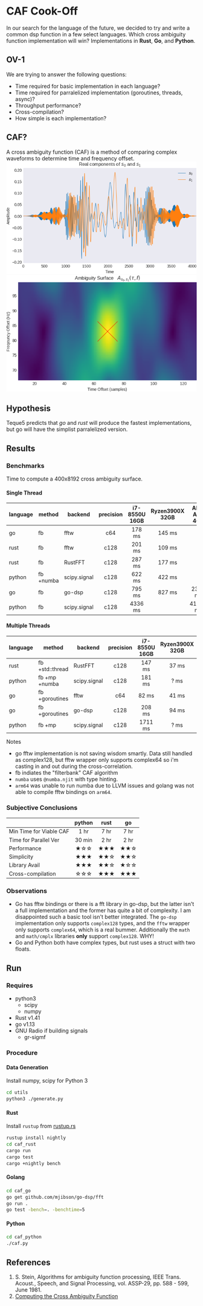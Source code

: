 # CAF Cook-Off
In our search for the language of the future, we decided to try and write a common dsp function in a few select languages. Which cross ambiguity function implementation will win? Implementations in **Rust**, **Go**, and **Python**.

## OV-1
We are trying to answer the following questions:
* Time required for basic implementation in each language?
* Time required for parralelized implementation (goroutines, threads, async)?
* Throughput performance?
* Cross-compilation?
* How simple is each implementation?

## CAF?
A cross ambiguity function (CAF) is a method of comparing complex waveforms to determine time and frequency offset.
![Signals Under Test](/docs/s0s1-time.png)
![CAF Surface](/docs/s0s1-caf.png)

## Hypothesis
Teque5 predicts that *go* and *rust* will produce the fastest implementations, but go will have the simplist parralelized version.

## Results
### Benchmarks
Time to compute a 400x8192 cross ambiguity surface.
#### Single Thread
| language | method          | backend      | precision | i7-8550U 16GB | Ryzen3900X 32GB | ARM A57 4GB |
|----------|-----------------|--------------|:---------:|:-------------:|:---------------:|:-----------:|
| go       | fb              | fftw         |     c64   |     178 ms    |      145 ms     |      -      |
| rust     | fb              | fftw         |    c128   |     201 ms    |      109 ms     |      -      |
| rust     | fb              | RustFFT      |    c128   |     287 ms    |      177 ms     |      -      |
| python   | fb +numba       | scipy.signal |    c128   |     622 ms    |      422 ms     |      -      |
| go       | fb              | go-dsp       |    c128   |     795 ms    |      827 ms     |   2386 ms   |
| python   | fb              | scipy.signal |    c128   |    4336 ms    |                 |  41700 ms   |

#### Multiple Threads
| language | method          | backend      | precision | i7-8550U 16GB | Ryzen3900X 32GB | ARM A57 4GB |
|----------|-----------------|--------------|:---------:|:-------------:|:---------------:|:-----------:|
| rust     | fb +std::thread | RustFFT      |    c128   |     147 ms    |      37 ms      |      -      |
| python   | fb +mp +numba   | scipy.signal |    c128   |     181 ms    |      ? ms       |      -      |
| go       | fb +goroutines  | fftw         |     c64   |      82 ms    |      41 ms      |      -      |
| go       | fb +goroutines  | go-dsp       |    c128   |     208 ms    |      94 ms      |    955 ms   |
| python   | fb +mp          | scipy.signal |    c128   |    1711 ms    |      ? ms       |      -      |

Notes
* go fftw implementation is not saving wisdom smartly. Data still handled as complex128, but fftw wrapper only supports complex64 so i'm casting in and out during the cross-correlation.
* fb indiates the "filterbank" CAF algorithm
* `numba` uses `@numba.njit` with type hinting.
* `arm64` was unable to run numba due to LLVM issues and golang was not able to compile fftw bindings on `arm64`.

### Subjective Conclusions
|                         | python | rust |  go  |
|-------------------------|:------:|:----:|:----:|
| Min Time for Viable CAF |  1 hr  | 7 hr | 7 hr |
| Time for Parallel Ver   | 30 min | 2 hr | 2 hr |
| Performance             |  ★☆☆ | ★★★ | ★★☆ |
| Simplicity              |  ★★★ | ★★☆ | ★★☆ |
| Library Avail           |  ★★★ | ★★☆ | ★☆☆ |
| Cross-compilation       |  ☆☆☆ | ★★★ | ★★★ |

### Observations
* Go has fftw bindings or there is a fft library in go-dsp, but the latter isn't a full implementation and the former has quite a bit of complexity. I am disappointed such a basic tool isn't better integrated. The `go-dsp` implementation only supports `complex128` types, and the `fftw` wrapper only supports `complex64`, which is a real bummer. Additionally the `math` and `math/cmplx` libraries **only** support `complex128`. WHY!
* Go and Python both have complex types, but rust uses a struct with two floats.

## Run
### Requires
* python3
    * scipy
    * numpy
* Rust v1.41
* go v1.13
* GNU Radio if building signals
    * gr-sigmf

### Procedure
#### Data Generation
Install numpy, scipy for Python 3
```bash
cd utils
python3 ./generate.py
```
#### Rust
Install `rustup` from [rustup.rs](https://rustup.rs/)
```bash
rustup install nightly
cd caf_rust
cargo run
cargo test
cargo +nightly bench
```
#### Golang
```bash
cd caf_go
go get github.com/mjibson/go-dsp/fft
go run .
go test -bench=. -benchtime=5
```
#### Python
```bash
cd caf_python
./caf.py
```

## References
1) S. Stein, Algorithms for ambiguity function processing,  IEEE Trans. Acoust., Speech, and Signal Processing, vol. ASSP-29, pp. 588 - 599, June 1981.
2) [Computing the Cross Ambiguity Function](http://ws.binghamton.edu/fowler/Fowler%20Personal%20Page/Publications_files/MS_Thesis_Chris_Yatrakis.pdf)
